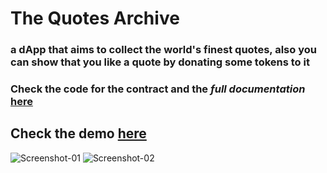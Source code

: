 # The Quotes Archive

### a dApp that aims to collect the world's finest quotes, also you can show that you like a quote by donating some tokens to it
### Check the code for the contract and the *full documentation* [here](https://github.com/omarr45/near-101-contract)

## Check the demo [here](https://omarr45.github.io/quotes-archive/)

![Screenshot-01](https://user-images.githubusercontent.com/58887202/182913382-72c518f5-f1c1-493e-8496-50c863046b5f.png)
![Screenshot-02](https://user-images.githubusercontent.com/58887202/185799476-0bb5f0bb-b89f-40a6-8d33-008c584a8671.png)
